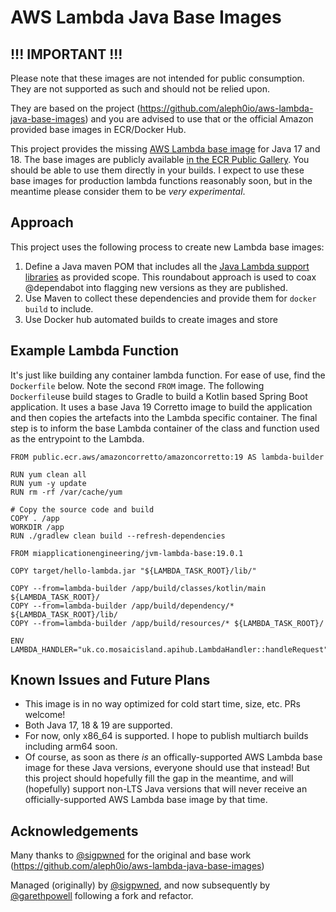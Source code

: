 # AWS Lambda Java Base Images

## !!! IMPORTANT !!!
Please note that these images are not intended for public consumption. They are not supported as such and should not be relied upon. 

They are based on the project (https://github.com/aleph0io/aws-lambda-java-base-images) and you are advised to use that or the official 
Amazon provided base images in ECR/Docker Hub.


This project provides the missing [AWS Lambda base image](https://docs.aws.amazon.com/lambda/latest/dg/runtimes-images.html) for Java 17 and 18. The base images are publicly available [in the ECR Public Gallery](https://gallery.ecr.aws/aleph0io/lambda/java). You should be able to use them directly in your builds. I expect to use these base images for production lambda functions reasonably soon, but in the meantime please consider them to be *very experimental*.

## Approach

This project uses the following process to create new Lambda base images:

1. Define a Java maven POM that includes all the [Java Lambda support libraries](https://github.com/aws/aws-lambda-java-libs) as provided scope. This roundabout approach is used to coax @dependabot into flagging new versions as they are published.
2. Use Maven to collect these dependencies and provide them for `docker build` to include.
3. Use Docker hub automated builds to create images and store 

## Example Lambda Function

It's just like building any container lambda function. For ease of use, find the `Dockerfile` below. Note the second `FROM` image. 
The following `Dockerfile`use build stages to Gradle to build a Kotlin based Spring Boot application. It uses a base Java 19 Corretto
image to build the application and then copies the artefacts into the Lambda specific container. The final step is to inform the base 
Lambda container of the class and function used as the entrypoint to the Lambda.
    
    FROM public.ecr.aws/amazoncorretto/amazoncorretto:19 AS lambda-builder

    RUN yum clean all
    RUN yum -y update
    RUN rm -rf /var/cache/yum

    # Copy the source code and build
    COPY . /app
    WORKDIR /app
    RUN ./gradlew clean build --refresh-dependencies

    FROM miapplicationengineering/jvm-lambda-base:19.0.1
    
    COPY target/hello-lambda.jar "${LAMBDA_TASK_ROOT}/lib/"
    
    COPY --from=lambda-builder /app/build/classes/kotlin/main ${LAMBDA_TASK_ROOT}/
    COPY --from=lambda-builder /app/build/dependency/* ${LAMBDA_TASK_ROOT}/lib/
    COPY --from=lambda-builder /app/build/resources/* ${LAMBDA_TASK_ROOT}/
    
    ENV LAMBDA_HANDLER="uk.co.mosaicisland.apihub.LambdaHandler::handleRequest"

## Known Issues and Future Plans

* This image is in no way optimized for cold start time, size, etc. PRs welcome!
* Both Java 17, 18 & 19 are supported. 
* For now, only x86_64 is supported. I hope to publish multiarch builds including arm64 soon.
* Of course, as soon as there *is* an offically-supported AWS Lambda base image for these Java versions, everyone should use that instead! But this project should hopefully fill the gap in the meantime, and will (hopefully) support non-LTS Java versions that will never receive an officially-supported AWS Lambda base image by that time.



## Acknowledgements

Many thanks to [@sigpwned](https://github.com/sigpwned) for the original and base work (https://github.com/aleph0io/aws-lambda-java-base-images)

Managed (originally) by [@sigpwned](https://github.com/sigpwned), and now subsequently by [@garethpowell](https://github.com/garethpowell)
following a fork and refactor.
